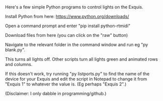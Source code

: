 Here's a few simple Python programs to control lights on the Exquis. 

Install Python from here:
https://www.python.org/downloads/

Open a command prompt and enter "pip install python-rtmidi"
   
Download files from here (you can click on the "raw" button)

Navigate to the relevant folder in the command window and run eg "py blank.py".

This turns all lights off. Other scripts turn all lights green and animated rows and columns.

If this doesn't work, try running "py listports.py" to find the name of the device for your Exquis and edit the script in Notepad to change it from "Exquis 1" to whatever the value is. (Eg perhaps "Exquis 2".)

(Disclaimer: I only dabble in programming/github.)
